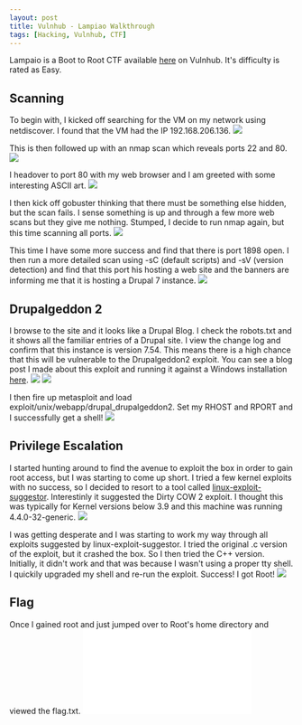```yaml
---
layout: post
title: Vulnhub - Lampiao Walkthrough
tags: [Hacking, Vulnhub, CTF]
---
```

Lampaio is a Boot to Root CTF available [here](https://www.vulnhub.com/entry/lampiao-1,249/) on Vulnhub. It's difficulty is rated as Easy.

## Scanning
To begin with, I kicked off searching for the VM on my network using netdiscover. I found that the VM had the IP 192.168.206.136.
![](/img/Lampiao/netdiscover.png)

This is then followed up with an nmap scan which reveals ports 22 and 80. 
![](/img/Lampiao/nmap1.png)

I headover to port 80 with my web browser and I am greeted with some interesting ASCII art. 
![](/img/Lampiao/port80.PNG)

I then kick off gobuster thinking that there must be something else hidden, but the scan fails. I sense something is up and through a few more web scans but they give me nothing. Stumped, I decide to run nmap again, but this time scanning all ports.
![](/img/lLampiao/nmap2.png)

This time I have some more success and find that there is port 1898 open. I then run a more detailed scan using -sC (default scripts) and -sV (version detection) and find that this port his hosting a web site and the banners are informing me that it is hosting a Drupal 7 instance.
![](/img/Lampiao/nmap3.png)

## Drupalgeddon 2
I browse to the site and it looks like a Drupal Blog. I check the robots.txt and it shows all the familiar entries of a Drupal site. I view the change log and confirm that this instance is version 7.54. This means there is a high chance that this will be vulnerable to the Drupalgeddon2 exploit. You can see a blog post I made about this exploit and running it against a Windows installation [here](https://wjmccann.github.io/blog/2018/06/02/Drupalgeddon2).
![](/img/Lampiao/drupal.PNG)
![](/img/Lampiao/changelog.png)

I then fire up metasploit and load exploit/unix/webapp/drupal_drupalgeddon2. Set my RHOST and RPORT and I successfully get a shell!
![](/img/Lampiao/shell.png)

## Privilege Escalation
I started hunting around to find the avenue to exploit the box in order to gain root access, but I was starting to come up short. I tried a few kernel exploits with no success, so I decided to resort to a tool called [linux-exploit-suggestor](https://github.com/mzet-/linux-exploit-suggester). Interestinly it suggested the Dirty COW 2 exploit. I thought this was typically for Kernel versions below 3.9 and this machine was running 4.4.0-32-generic.
![](/img/Lampiao/exploit.png)

I was getting desperate and I was starting to work my way through all exploits suggested by linux-exploit-suggestor. I tried the original .c version of the exploit, but it crashed the box. So I then tried the C++ version. Initially, it didn't work and that was because I wasn't using a proper tty shell. I quickily upgraded my shell and re-run the exploit. Success! I got Root!
![](/img/Lampiao/root.png)

## Flag
Once I gained root and just jumped over to Root's home directory and viewed the flag.txt.
![](/img/Lampiao/flag.txt)
